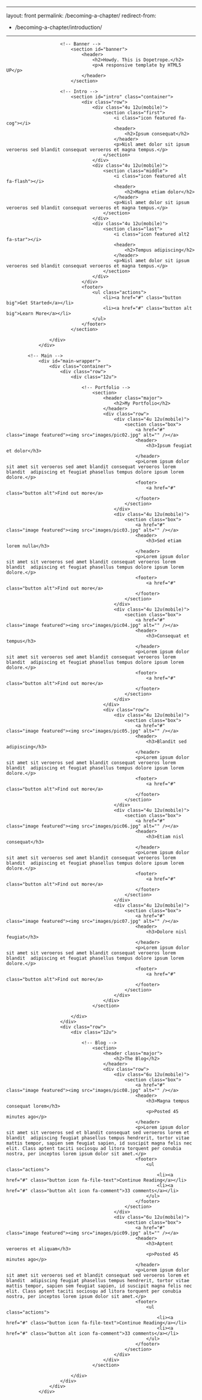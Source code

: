 <!--
	Dopetrope by HTML5 UP
	html5up.net | @ajlkn
	Free for personal and commercial use under the CCA 3.0 license (html5up.net/license)
-->


---
layout: front
permalink: /becoming-a-chapter/
redirect-from:
  - /becoming-a-chapter/introduction/
---

						<!-- Banner -->
							<section id="banner">
								<header>
									<h2>Howdy. This is Dopetrope.</h2>
									<p>A responsive template by HTML5 UP</p>
								</header>
							</section>

						<!-- Intro -->
							<section id="intro" class="container">
								<div class="row">
									<div class="4u 12u(mobile)">
										<section class="first">
											<i class="icon featured fa-cog"></i>
											<header>
												<h2>Ipsum consequat</h2>
											</header>
											<p>Nisl amet dolor sit ipsum veroeros sed blandit consequat veroeros et magna tempus.</p>
										</section>
									</div>
									<div class="4u 12u(mobile)">
										<section class="middle">
											<i class="icon featured alt fa-flash"></i>
											<header>
												<h2>Magna etiam dolor</h2>
											</header>
											<p>Nisl amet dolor sit ipsum veroeros sed blandit consequat veroeros et magna tempus.</p>
										</section>
									</div>
									<div class="4u 12u(mobile)">
										<section class="last">
											<i class="icon featured alt2 fa-star"></i>
											<header>
												<h2>Tempus adipiscing</h2>
											</header>
											<p>Nisl amet dolor sit ipsum veroeros sed blandit consequat veroeros et magna tempus.</p>
										</section>
									</div>
								</div>
								<footer>
									<ul class="actions">
										<li><a href="#" class="button big">Get Started</a></li>
										<li><a href="#" class="button alt big">Learn More</a></li>
									</ul>
								</footer>
							</section>

					</div>
				</div>

			<!-- Main -->
				<div id="main-wrapper">
					<div class="container">
						<div class="row">
							<div class="12u">

								<!-- Portfolio -->
									<section>
										<header class="major">
											<h2>My Portfolio</h2>
										</header>
										<div class="row">
											<div class="4u 12u(mobile)">
												<section class="box">
													<a href="#" class="image featured"><img src="images/pic02.jpg" alt="" /></a>
													<header>
														<h3>Ipsum feugiat et dolor</h3>
													</header>
													<p>Lorem ipsum dolor sit amet sit veroeros sed amet blandit consequat veroeros lorem blandit  adipiscing et feugiat phasellus tempus dolore ipsum lorem dolore.</p>
													<footer>
														<a href="#" class="button alt">Find out more</a>
													</footer>
												</section>
											</div>
											<div class="4u 12u(mobile)">
												<section class="box">
													<a href="#" class="image featured"><img src="images/pic03.jpg" alt="" /></a>
													<header>
														<h3>Sed etiam lorem nulla</h3>
													</header>
													<p>Lorem ipsum dolor sit amet sit veroeros sed amet blandit consequat veroeros lorem blandit  adipiscing et feugiat phasellus tempus dolore ipsum lorem dolore.</p>
													<footer>
														<a href="#" class="button alt">Find out more</a>
													</footer>
												</section>
											</div>
											<div class="4u 12u(mobile)">
												<section class="box">
													<a href="#" class="image featured"><img src="images/pic04.jpg" alt="" /></a>
													<header>
														<h3>Consequat et tempus</h3>
													</header>
													<p>Lorem ipsum dolor sit amet sit veroeros sed amet blandit consequat veroeros lorem blandit  adipiscing et feugiat phasellus tempus dolore ipsum lorem dolore.</p>
													<footer>
														<a href="#" class="button alt">Find out more</a>
													</footer>
												</section>
											</div>
										</div>
										<div class="row">
											<div class="4u 12u(mobile)">
												<section class="box">
													<a href="#" class="image featured"><img src="images/pic05.jpg" alt="" /></a>
													<header>
														<h3>Blandit sed adipiscing</h3>
													</header>
													<p>Lorem ipsum dolor sit amet sit veroeros sed amet blandit consequat veroeros lorem blandit  adipiscing et feugiat phasellus tempus dolore ipsum lorem dolore.</p>
													<footer>
														<a href="#" class="button alt">Find out more</a>
													</footer>
												</section>
											</div>
											<div class="4u 12u(mobile)">
												<section class="box">
													<a href="#" class="image featured"><img src="images/pic06.jpg" alt="" /></a>
													<header>
														<h3>Etiam nisl consequat</h3>
													</header>
													<p>Lorem ipsum dolor sit amet sit veroeros sed amet blandit consequat veroeros lorem blandit  adipiscing et feugiat phasellus tempus dolore ipsum lorem dolore.</p>
													<footer>
														<a href="#" class="button alt">Find out more</a>
													</footer>
												</section>
											</div>
											<div class="4u 12u(mobile)">
												<section class="box">
													<a href="#" class="image featured"><img src="images/pic07.jpg" alt="" /></a>
													<header>
														<h3>Dolore nisl feugiat</h3>
													</header>
													<p>Lorem ipsum dolor sit amet sit veroeros sed amet blandit consequat veroeros lorem blandit  adipiscing et feugiat phasellus tempus dolore ipsum lorem dolore.</p>
													<footer>
														<a href="#" class="button alt">Find out more</a>
													</footer>
												</section>
											</div>
										</div>
									</section>

							</div>
						</div>
						<div class="row">
							<div class="12u">

								<!-- Blog -->
									<section>
										<header class="major">
											<h2>The Blog</h2>
										</header>
										<div class="row">
											<div class="6u 12u(mobile)">
												<section class="box">
													<a href="#" class="image featured"><img src="images/pic08.jpg" alt="" /></a>
													<header>
														<h3>Magna tempus consequat lorem</h3>
														<p>Posted 45 minutes ago</p>
													</header>
													<p>Lorem ipsum dolor sit amet sit veroeros sed et blandit consequat sed veroeros lorem et blandit  adipiscing feugiat phasellus tempus hendrerit, tortor vitae mattis tempor, sapien sem feugiat sapien, id suscipit magna felis nec elit. Class aptent taciti sociosqu ad litora torquent per conubia nostra, per inceptos lorem ipsum dolor sit amet.</p>
													<footer>
														<ul class="actions">
															<li><a href="#" class="button icon fa-file-text">Continue Reading</a></li>
															<li><a href="#" class="button alt icon fa-comment">33 comments</a></li>
														</ul>
													</footer>
												</section>
											</div>
											<div class="6u 12u(mobile)">
												<section class="box">
													<a href="#" class="image featured"><img src="images/pic09.jpg" alt="" /></a>
													<header>
														<h3>Aptent veroeros et aliquam</h3>
														<p>Posted 45 minutes ago</p>
													</header>
													<p>Lorem ipsum dolor sit amet sit veroeros sed et blandit consequat sed veroeros lorem et blandit  adipiscing feugiat phasellus tempus hendrerit, tortor vitae mattis tempor, sapien sem feugiat sapien, id suscipit magna felis nec elit. Class aptent taciti sociosqu ad litora torquent per conubia nostra, per inceptos lorem ipsum dolor sit amet.</p>
													<footer>
														<ul class="actions">
															<li><a href="#" class="button icon fa-file-text">Continue Reading</a></li>
															<li><a href="#" class="button alt icon fa-comment">33 comments</a></li>
														</ul>
													</footer>
												</section>
											</div>
										</div>
									</section>

							</div>
						</div>
					</div>
				</div>
